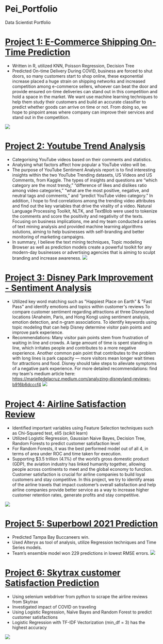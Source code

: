 # Pei_Portfolio
Data Scientist Portfolio

# [Project 1: E-Commerce Shipping On-Time Prediction](https://github.com/ChengpeiLIu/Pei_Portfolio/tree/main/E-Commerce%20On-time%20Delivery%20Prediction)
* Written in R, utilized KNN, Poisson Regression, Decision Tree 
* Predicted On-time Delivery
During COVID, business are forced to shut doors, so many customers start to shop online, these exponential increase placed a huge strain on shipping networks and increased competition among e-commerce sellers, whoever can beat the door and provide ensured on-time deliveries can stand out in this competition and hold a space in the market. We want use machine learning techniques to help them study their customers and build an accurate classifier to predict whether goods can arrive on time or not. From doing so, we hope to pinpoint areas where company can improve their services and stand out in the competition.

![](/images/9.jpeg)


# [Project 2: Youtube Trend Analysis](https://github.com/ChengpeiLIu/Pei_Portfolio/tree/main/Youtube%20Trend%20Analysis)
* Categorising YouTube videos based on their comments and statistics.
* Analysing what factors affect how popular a YouTube video will be.
* The purpose of YouTube Sentiment Analysis report is to find interesting insights within the two YouTube Trending datasets, US Videos and US Comments, from Kaggle. The types of insights and questions are “which category are the most trendy,” “difference of likes and dislikes ratio among video categories,” “what are the most positive, negative, and neutral tags and comments,” and “predict YouTube video category.” In addition, I hope to find correlations among the trending video attributes and find out the key variables that drive the virality of a video. Natural Language Processing Toolkit, NLTK, and TextBlob were used to tokenize the comments and score the positivity and negativity of the texts. Focusing on business implications, me and my team conducted a series of text mining analysis and provided machine learning algorithms solutions, aiming to help businesses with self-branding and better monitoring of marketing campaigns.
* In summary, I believe the text mining techniques, Topic modeling Browser as well as prediction models create a powerful toolkit for any modern-day businesses or advertising agencies that is aiming to sculpt branding and increase awareness.
![](/images/3.png)

# [Project 3: Disney Park Improvement - Sentiment Analysis](https://github.com/ChengpeiLIu/Pei_Portfolio/tree/main/Disney%20Park%20Improvement)
* Utilized key word matching such as "Happiest Place on Earth" & "Fast Pass" and identify emotions and topics within customer's reviews
To compare customer sentiment regarding attractions at three Disneyland locations (Anaheim, Paris, and Hong Kong) using sentiment analysis, emotion detection, and n-gram associations. To identify keywords using topic modeling that can help Disney determine visitor pain points and improve park experience. 
* Recommendations: Many visitor pain points stem from frustration of waiting in line and crowds. A large amount of time is spent standing in line, which irritates people and contributes to a more negative experience. Another common pain point that contributes to the problem with long lines is park capacity — more visitors mean longer wait times for attractions and food. Disney should take steps to alleviate symptoms of a negative park experience. 
For more detailed recommendations: find my team's medium article here: https://marielledelacruz.medium.com/analyzing-disneyland-reviews-b916b6dcccf4
![](/images/7.png)





# [Project 4: Airline Satisfaction Review](https://github.com/ChengpeiLIu/Pei_Portfolio/tree/main/Airline%20Passenger%20Satisfaction%20Prediction)
* Identified important variables using Feature Selection techniques such as Chi-Squared test, eli5 (scikit learn)
* Utilized Logistic Regression, Gaussian Naive Bayes, Decision Tree, Random Forests to predict customer satisfaction level
* For Random Forests, it was the best performed model out of all 4, in terms of area under ROC and time taken for execution.
* Supporting $3.5 trillion (4.1%) of the world’s gross domestic product (GDP), the aviation industry has linked humanity together, allowing people across continents to meet and the global economy to function. Customer satisfaction is crucial for airline companies to build loyal customers and stay competitive. In this project, we try to identify areas of the airline travels that impact customer’s overall satisfaction and help airline companies provide better service as a way to increase higher customer retention rates, generate profits and stay competitive.

![](/images/5.jpeg)


# [Project 5: Superbowl 2021 Prediction](https://github.com/ChengpeiLIu/Pei_Portfolio/tree/main/Superbowl%20Prediction%202021)
* Predicted Tampa Bay Buccaneers win. 
* Used Alteryx as tool of analysis, utilize Regression techniques and Time Series models.
*	Team’s ensemble model won 229 predictions in lowest RMSE errors. 
![](/images/4.png)


# [Project 6: Skytrax customer Satisfaction Prediction](https://github.com/ChengpeiLIu/Pei_Portfolio/tree/main/Skytrax%20Airline%20Review) 
* Using selenium webdriver from python to scrape the airline reviews from Skytrax
* Investigated impact of COVID on traveling 
* Using Logistic Regression, Naïve Bayes and Random Forest to predict customer satisfactions 
* Logistic Regression with TF-IDF Vectorization (min_df = 3) has the highest accuracy


![](/images/6.png)



